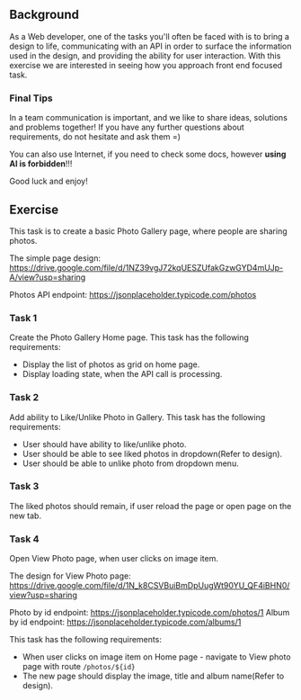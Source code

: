 ## Background
As a Web developer, one of the tasks you'll often be faced with is to bring a design to life, communicating with an API in order to surface the information used in the design, and providing the ability for user interaction.
With this exercise we are interested in seeing how you approach front end focused task. 

### Final Tips
In a team communication is important, and we like to share ideas, solutions and problems together! If you have any further questions about requirements, do not hesitate and ask them =)

You can also use Internet, if you need to check some docs, however **using AI is forbidden**!!!

Good luck and enjoy!

## Exercise
This task is to create a basic Photo Gallery page, where people are sharing photos.

The simple page design: https://drive.google.com/file/d/1NZ39vgJ72kqUESZUfakGzwGYD4mUJp-A/view?usp=sharing

Photos API endpoint: https://jsonplaceholder.typicode.com/photos

### Task 1
Create the Photo Gallery Home page. This task has the following requirements:
- Display the list of photos as grid on home page.
- Display loading state, when the API call is processing.

### Task 2
Add ability to Like/Unlike Photo in Gallery. This task has the following requirements:
- User should have ability to like/unlike photo.
- User should be able to see liked photos in dropdown(Refer to design).
- User should be able to unlike photo from dropdown menu.

### Task 3
The liked photos should remain, if user reload the page or open page on the new tab.

### Task 4
Open View Photo page, when user clicks on image item. 

The design for View Photo page: https://drive.google.com/file/d/1N_k8CSVBuiBmDpUugWt90YU_QF4iBHN0/view?usp=sharing

Photo by id endpoint: https://jsonplaceholder.typicode.com/photos/1
Album by id endpoint: https://jsonplaceholder.typicode.com/albums/1

This task has the following requirements:
- When user clicks on image item on Home page - navigate to View photo page with route `/photos/${id}`
- The new page should display the image, title and album name(Refer to design).




